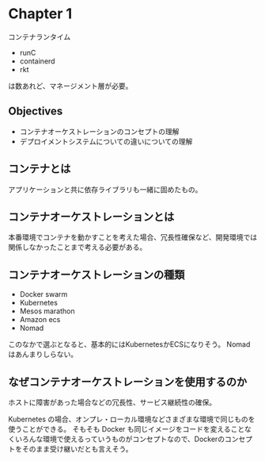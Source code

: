 # Chapter 1

コンテナランタイム

- runC
- containerd
- rkt

は数あれど、マネージメント層が必要。

## Objectives

- コンテナオーケストレーションのコンセプトの理解
- デプロイメントシステムについての違いについての理解

## コンテナとは

アプリケーションと共に依存ライブラリも一緒に固めたもの。

## コンテナオーケストレーションとは

本番環境でコンテナを動かすことを考えた場合、冗長性確保など、開発環境では関係しなかったことまで考える必要がある。

## コンテナオーケストレーションの種類

- Docker swarm
- Kubernetes
- Mesos marathon
- Amazon ecs
- Nomad

このなかで選ぶとなると、基本的にはKubernetesかECSになりそう。
Nomad はあんまりしらない。

## なぜコンテナオーケストレーションを使用するのか

ホストに障害があった場合などの冗長性、サービス継続性の確保。

Kubernetes の場合、オンプレ・ローカル環境などさまざまな環境で同じものを使うことができる。
そもそも Docker も同じイメージをコードを変えることなくいろんな環境で使えるっていうものがコンセプトなので、Dockerのコンセプトをそのまま受け継いだとも言えそう。


